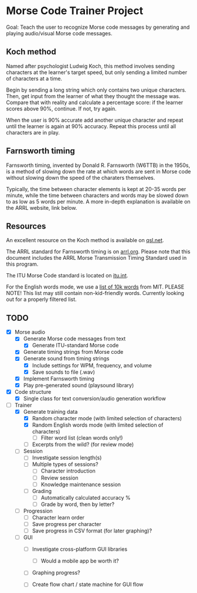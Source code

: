 # Morse Code Trainer Project

Goal: Teach the user to recognize Morse code messages by generating and playing audio/visual Morse code messages.

## Koch method

Named after psychologist Ludwig Koch, this method involves sending characters at the learner's target speed, but only sending a limited number of characters at a time. 

Begin by sending a long string which only contains two unique characters.
Then, get input from the learner of what they thought the message was.
Compare that with reality and calculate a percentage score: if the learner scores above 90%, continue. If not, try again.

When the user is 90% accurate add another unique character and repeat until the learner is again at 90% accuracy.
Repeat this process until all characters are in play.

## Farnsworth timing

Farnsworth timing, invented by Donald R. Farnsworth (W6TTB) in the 1950s, is a method of slowing down the rate at which words are sent in Morse code without slowing down the speed of the charaters themselves. 

Typically, the time between character elements is kept at 20-35 words per minute, while the time between characters and words may be slowed down to as low as 5 words per minute. A more in-depth explanation is available on the ARRL website, link below.

## Resources

An excellent resource on the Koch method is available on [qsl.net](https://www.qsl.net/n1irz/finley.morse.html).

The ARRL standard for Farnsworth timing is on [arrl.org](http://www.arrl.org/files/file/Technology/x9004008.pdf). 
Please note that this document includes the ARRL Morse Transmission Timing Standard used in this program.

The ITU Morse Code standard is located on [itu.int](https://www.itu.int/dms_pubrec/itu-r/rec/m/R-REC-M.1677-1-200910-I!!PDF-E.pdf).

For the English words mode, we use a [list of 10k words](https://www.mit.edu/~ecprice/wordlist.10000) from MIT. PLEASE NOTE! This list may still contain non-kid-friendly words. Currently looking out for a properly filtered list.

## TODO
- [x] Morse audio
    - [x] Generate Morse code messages from text
        - [x] Generate ITU-standard Morse code
    - [x] Generate timing strings from Morse code
    - [x] Generate sound from timing strings
        - [x] Include settings for WPM, frequency, and volume
        - [x] Save sounds to file (.wav)
    - [x] Implement Farnsworth timing
    - [x] Play pre-generated sound (playsound library)

- [x] Code structure
    - [x] Single class for text conversion/audio generation workflow

- [ ] Trainer
    - [x] Generate training data
        - [x] Random character mode (with limited selection of characters)
        - [x] Random English words mode (with limited selection of characters)
            - [ ] Filter word list (clean words only!)
        - [ ] Excerpts from the wild? (for review mode)
    - [ ] Session
        - [ ] Investigate session length(s)
        - [ ] Multiple types of sessions?
            - [ ] Character introduction
            - [ ] Review session
            - [ ] Knowledge maintenance session
        - [ ] Grading
            - [ ] Automatically calculated accuracy %
            - [ ] Grade by word, then by letter?
    - [ ] Progression
        - [ ] Character learn order
        - [ ] Save progress per character
        - [ ] Save progress in CSV format (for later graphing)?
    - [ ] GUI
        - [ ] Investigate cross-platform GUI libraries
            - [ ] Would a mobile app be worth it?
        - [ ] Graphing progress?
        - [ ] Create flow chart / state machine for GUI flow

